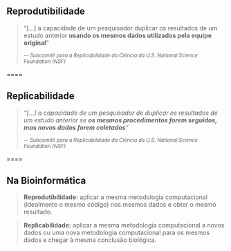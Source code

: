 ## Reprodutibilidade

> “[...] a capacidade de um pesquisador duplicar os resultados de um estudo anterior **usando os mesmos dados utilizados pela equipe original**”
>
> <small>-- <cite>Subcomitê para a Replicabilidade da Ciência da U.S. National Science Foundation (NSF)</cite> </small>

====

## Replicabilidade

> *“[...] a capacidade de um pesquisador de duplicar os resultados de um estudo anterior se **os mesmos procedimentos forem seguidos, mas novos dados forem coletados**”*
>
> <small>-- <cite>Subcomitê para a Replicabilidade da Ciência da U.S. National Science Foundation (NSF)</cite></small>

====

## Na Bioinformática

> **Reprodutibilidade:** aplicar a mesma metodologia computacional (idealmente o mesmo código) nos mesmos dados e obter o mesmo resultado.

> **Replicabilidade:** aplicar a mesma metodologia computacional a novos dados ou uma nova metodologia computacional para os mesmos dados e chegar à mesma conclusão biológica.
